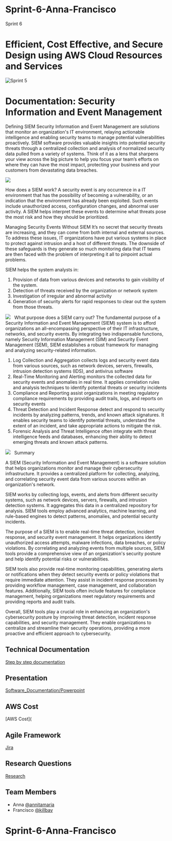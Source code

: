 # Sprint-6-Anna-Francisco
Sprint 6 
# Efficient, Cost Effective, and Secure Design using AWS Cloud Resources and Services 

![Sprint 5](https://mti.com/wp-content/uploads/2020/06/blog-siem-image-03.jpg)

# Documentation: Security Information and Event Management

Defining SIEM
Security Information and Event Management are solutions that monitor an organization's IT environment, relaying actionable intelligence and enabling security teams to manage potential vulnerabilities proactively.
SIEM software provides valuable insights into potential security threats through a centralized collection and analysis of normalized security data pulled from a variety of systems. Think of it as a lens that sharpens your view across the big picture to help you focus your team’s efforts on where they can have the most impact, protecting your business and your customers from devastating data breaches.

![](https://pimages.toolbox.com/wp-content/uploads/2022/02/24112910/Understanding-the-SIEM-Architecture.png)

How does a SIEM work?
A security event is any occurrence in a IT environment that has the possibility of becoming a vulnerability, or an indication that the environment has already been exploited. Such events include unauthorized access, configuration changes, and abnormal user activity. A SIEM helps interpret these events to determine what threats pose the most risk and how they should be prioritized.

Managing Security Events Without SIEM
It’s no secret that security threats are increasing, and they can come from both internal and external sources. To address these issues, IT organizations have put various systems in place to protect against intrusion and a host of different threats. The downside of these safeguards is they generate so much monitoring data that IT teams are then faced with the problem of interpreting it all to pinpoint actual problems.

SIEM helps the system analysts in:
1. Provision of data from various devices and networks to gain visibility of the system.
2. Detection of threats received by the organization or network system
3. Investigation of irregular and abnormal activity
4. Generation of security alerts for rapid responses to clear out the system from those threats.

![](https://pimages.toolbox.com/wp-content/uploads/2022/02/24112444/73.png)
 
What purpose does a SIEM carry out?
The fundamental purpose of a Security Information and Event Management (SIEM) system is to afford organizations an all-encompassing perspective of their IT infrastructure, networks, and security events. By integrating two indispensable functions, namely Security Information Management (SIM) and Security Event Management (SEM), SIEM establishes a robust framework for managing and analyzing security-related information.

1. Log Collection and Aggregation
collects logs and security event data from various sources, such as network devices, servers, firewalls, intrusion detection systems (IDS), and antivirus software
2. Real-Time Monitoring and Alerting
monitors the collected data for security events and anomalies in real time. It applies correlation rules and analysis techniques to identify potential threats or security incidents
3. Compliance and Reporting
assist organizations in meeting regulatory compliance requirements by providing audit trails, logs, and reports on security events
4. Threat Detection and Incident Response
detect and respond to security incidents by analyzing patterns, trends, and known attack signatures. It enables security teams to identify potential threats, understand the extent of an incident, and take appropriate actions to mitigate the risk.
5. Forensic Analysis and Threat Intelligence
often integrate with threat intelligence feeds and databases, enhancing their ability to detect emerging threats and known attack patterns.

![](https://www.devopsschool.com/blog/wp-content/uploads/2020/05/siem-components-architecture-1024x576.png)
  
Summary

A SIEM (Security Information and Event Management) is a software solution that helps organizations monitor and manage their cybersecurity infrastructure. It provides a centralized platform for collecting, analyzing, and correlating security event data from various sources within an organization's network.

SIEM works by collecting logs, events, and alerts from different security systems, such as network devices, servers, firewalls, and intrusion detection systems. It aggregates this data in a centralized repository for analysis. SIEM tools employ advanced analytics, machine learning, and rule-based engines to detect patterns, anomalies, and potential security incidents.

The purpose of a SIEM is to enable real-time threat detection, incident response, and security event management. It helps organizations identify unauthorized access attempts, malware infections, data breaches, or policy violations. By correlating and analyzing events from multiple sources, SIEM tools provide a comprehensive view of an organization's security posture and help identify potential risks or vulnerabilities.

SIEM tools also provide real-time monitoring capabilities, generating alerts or notifications when they detect security events or policy violations that require immediate attention. They assist in incident response processes by providing workflow management, case management, and collaboration features. Additionally, SIEM tools often include features for compliance management, helping organizations meet regulatory requirements and providing reports and audit trails.

Overall, SIEM tools play a crucial role in enhancing an organization's cybersecurity posture by improving threat detection, incident response capabilities, and security management. They enable organizations to centralize and streamline their security operations, providing a more proactive and efficient approach to cybersecurity.


## Technical Documentation

[Step by step documentation](https://docs.google.com/document/d/1IvccqKaTwomLh-dwx_DB6I_jegXq9G-Y/edit#heading=h.gjdgxs)

## Presentation

[Software_Documentation/Powerpoint](https://docs.google.com/presentation/d/1HIGtFUXZXtAImRDnoDwXjvFat2nGWqwMEFrV3eIWatI/edit#slide=id.g4dfce81f19_0_45)

## AWS Cost
[AWS Cost](


## Agile Framework
[Jira ](https://cr3amm.atlassian.net/jira/software/projects/CP3CP/boards/1)



## Research Questions

[Research](https://docs.google.com/document/d/1q-4s0wYduzxw-lVYxSbrizw33M_LNwQY/edit)

## Team Members
- Anna [@annitamaria](https://github.com/orgs/cybertrainingrange/people/ANNITAMARIA)
- Francisco [@killbay](https://github.com/orgs/cybertrainingrange/people/killbay)


# Sprint-6-Anna-Francisco
